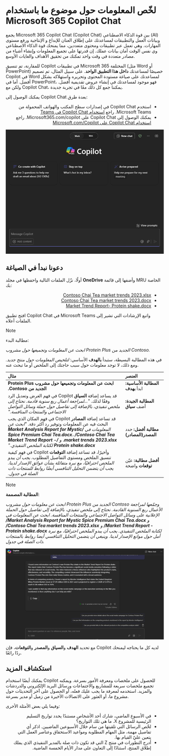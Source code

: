 # لخّص المعلومات حول موضوع ما باستخدام Microsoft 365 Copilot Chat

يجمع Microsoft 365 Copilot Chat (Copilot Chat) بين قوة الذكاء الاصطناعي (AI) وبيانات العمل والتطبيقات لمساعدتك على إطلاق العنان للإبداع و الإنتاجية ورفع مستوى المهارات. وهي تعمل عبر تطبيقات ومحتوى متعددين، مما يمنحك قوة الذكاء الاصطناعي وي نفس الوقت أمان بيانات عملك. إن قدرتها على تجميع المعلومات وإنشاء أشياء من مصادر متعددة في وقت واحد تمكنك من تحقيق الأهداف والغايات الأوسع.

للمقارنة، تم تنسيق Copilot في تطبيقات Microsoft 365 المختلفة (مثل Word أو PowerPoint) خصيصًا لمساعدتك <b>داخل هذا التطبيق الواحد</b>. على سبيل المثال، تم تصميم Copilot في Word لمساعدتك على صياغة مستودة المحتوى وتحريره واستهلاكه بشكل أفضل. أما في PowerPoint، فهو موجود لمساعدتك في إنشاء عروض تقديمية أفضل. ولكن مع Copilot Chat، يمكننا جمع كل ذلك معًا في تجربة جديدة.

يمكنك الوصول إلى Copilot Chat بعدة طرق:

<ul dir="rtl">
    <li>استخدم Copilot Chat في إصدارات سطح المكتب والهواتف المحمولة من Microsoft Teams. راجع <a href="https://support.microsoft.com/topic/open-microsoft-365-chat-in-teams-c6de0a62-4f9e-479d-b5f2-af036e342181">استخدام Copilot Chat في Teams</a></li>
    <li>يمكنك الوصول إلى Copilot Chat على Microsoft365.com/copilot. راجع <a href="https://support.microsoft.com/topic/use-microsoft-365-chat-at-microsoft365-com-or-in-the-microsoft-365-office-app-4a2538f9-962f-4c7c-a368-f6006bc13d6f">استخدام Copilot Chat على Microsoft.com/Copilot</a></li>
</ul>

<p dir="rtl"><a href="https://github.com/MicrosoftLearning/MS-4005-Craft-effective-prompts-for-Microsoft-Copilot-for-Microsoft-365.ar-sa/blob/main/Instructions/Labs/media/summarize_copilot-chat-experience-teams.png"><img src="https://github.com/MicrosoftLearning/MS-4005-Craft-effective-prompts-for-Microsoft-Copilot-for-Microsoft-365.ar-sa/blob/main/Instructions/Labs/media/summarize_copilot-chat-experience-teams.png" alt="لقطة شاشة لتجربة Copilot Chat في Teams."> </a></p>


## دعونا نبدأ في الصياغة

أولًا، نزّل الملفات التالية واحفظها في مجلد <b>OneDrive</b> وأضفها إلى قائمة MRU الخاصة بك:

<ul dir="rtl">
    <li><a href="https://go.microsoft.com/fwlink/?linkid=2268822">Contoso Chai Tea market trends 2023.xlsx</a></li>
    <li><a href="https://go.microsoft.com/fwlink/?linkid=2269122">Contoso Chai Tea market trends 2023.docx</a></li>
    <li><a href="https://go.microsoft.com/fwlink/?linkid=2268827">Market Trend Report- Protein shake.docx</a></li>
</ul>


افتح تطبيق Copilot Chat في Microsoft Teams واتبع الإرشادات التي تشير إلى الملفات أعلاه.

> [!NOTE]
> مطالبة البدء:
>
> _ابحث عن المعلومات وتجميعها حول مشروب Protein Plus الجديد من Contoso._

في هذه المطالبة البسيطة، ستبدأ <b>بالهدف</b> الأساسي: _لتلخيص المعلومات حول منتج جديد._ ومع ذلك، لا توجد معلومات حول سبب حاجتك إلى الملخص أو ما تبحث عنه.

<markdown-accessiblity-table data-catalyst=""><div dir="rtl"><table>
<thead>
<tr>
<th align="left">العنصر</th>
<th align="left">مثال</th>
</tr>
</thead>
<tbody>
<tr>
<td align="left"><b>المطالبة الأساسية:</b> ابدأ <b>بهدف</b></td>
<td align="left"><b>ابحث عن المعلومات وتجميعها حول مشروب Protein Plus الجديد من Contoso.</b></td>
</tr>
<tr>
<td align="left"><b>المطالبة الجيدة:</b> أضف <b>سياق</b></td>
<td align="left">قد يساعد إضافة <b>السياق</b> Copilot في فهم الغرض وتعديل الرد وفقًا لذلك. <em>"...لمراجعة أعمال ربع سنوية قادمة. نحتاج إلى ملخص تنفيذي، بالإضافة إلى تفاصيل حول حملة وسائل التواصل الاجتماعي والمنتجات المنافسة."</em></td>
</tr>
<tr>
<td align="left"><b>مطالبة أفضل:</b> حدد <b>المصدر(المصادر)</b></td>
<td align="left">قد تساعد إضافة <b>المصادر</b> Copilot في فهم المكان الذي يجب البحث فيه عن المعلومات وتوفير رد أكثر دقة. <em>"ابحث عن المعلومات في <b>/Market Analysis Report for Mystic Spice Premium Chai Tea.docx</b>، <b>/Contoso Chai Tea market trends 2023.xlsx</b>، و <b>/Market Trend Report - Protein shake.docx</b> لكتابة الملخص التنفيذي."</em></td>
</tr>
<tr>
<td align="left"><b>أفضل مطالبة:</b> عيّن <b>توقعات</b> واضحة</td>
<td align="left">وأخيرًا، قد تساعد إضافة <b>التوقعات</b> Copilot في فهم كيفية تنسيق الملخص ومستوى التفاصيل المطلوب. <em>يجب أن يبدو الملخص احترافيًا، مع نبرة متفائلة بشأن عوائق الإصدار لدينا. يجب أن يتضمن التحليل التنافسي أيضًا روابط للمنتجات ذات الصلة في جدول.</em></td>
</tr>
</tbody>
</table></div></markdown-accessiblity-table>

> [!NOTE]
> <b>المطالبة المصممة</b>:
>
> _ابحث عن معلومات حول مشروب Protein Plus الجديد من Contoso وجمّعها لمراجعة الأعمال ربع السنوية القادمة. نحتاج إلى ملخص تنفيذي، بالإضافة إلى تفاصيل حول الحملة الإعلانية على وسائل التواصل الاجتماعي والمنتجات المنافسة. ابحث عن المعلومات في <b>/Market Analysis Report for Mystic Spice Premium Chai Tea.docx</b> و <b>/Contoso Chai Tea market trends 2023.xlsx</b> و <b>/Market Trend Report - Protein shake.docx</b> لكتابة الملخص التنفيذي. يجب أن يبدو الملخص احترافيًا، مع نبرة أمل حول موانع الإصدار لدينا. وينبغي أن يتضمن التحليل التنافسي أيضا روابط بالمنتجات ذات الصلة في جدول._

<p dir="rtl"><a href="https://github.com/MicrosoftLearning/MS-4005-Craft-effective-prompts-for-Microsoft-Copilot-for-Microsoft-365.ar-sa/blob/main/Instructions/Labs/media/summarize_copilot-chat-results-teams.png"><img src="https://github.com/MicrosoftLearning/MS-4005-Craft-effective-prompts-for-Microsoft-Copilot-for-Microsoft-365.ar-sa/blob/main/Instructions/Labs/media/summarize_copilot-chat-results-teams.png" alt="لقطة شاشة لنتائج المطالبة المصممة باستخدام تجربة الدردشة Copilot في Teams."> </a></p>

<!-- ![لقطة شاشة لنتائج المطالبة المصممة باستخدام تجربة الدردشة Copilot في Teams. ](../media/summarize_copilot-chat-results-teams.png) -->

مع تحديد <b>الهدف</b> و<b>السياق</b> و<b>المصدر</b> و<b>التوقعات</b>، فإن Copilot لديه كل ما يحتاجه ليمنحك ردًا رائعًا.

## استكشاف المزيد

يمكنك أيضًا استخدام Copilot للحصول على ملخصات ومعرفة الأمور بسرعة. ويمكنه تجميع ملخصات سريعة للمشاريع والاجتماعات ورسائل البريد الإلكتروني والدردشات والمزيد. استخدمه لمعرفة ما يجب عليك فعله، أو الحصول على آخر التحديثات حول مشروع ما، أو العثور على الاتصالات الأخيرة من زميل أو مدير بسرعة.

وفيما يلي بعض الأمثلة الأخرى:

<ul dir="rtl">
    <li>في الأسبوع الماضي، شارك أحد الأشخاص مستندًا يحدد تواريخ التسليم الرئيسية للمشروع X. ما هي تلك التواريخ؟</li>
    <li>لخّص الرسائل التي تلقيتها من سام خلال الأسبوعين الماضيين. اذكر أي تفاصيل مهمة، مثل المهام المطلوبة ومواعيد الاستحقاق وعناصر العمل التي يتعين عليّ القيام بها.</li>
    <li>أدرج التطورات في منتج Z التي قد تكون ذات صلة بالمدير التنفيذي الذي يملك إطلاق المنتج، استنادًا إلى التعاون على مدار الأيام الخمسة الماضية.</li>
</ul>


